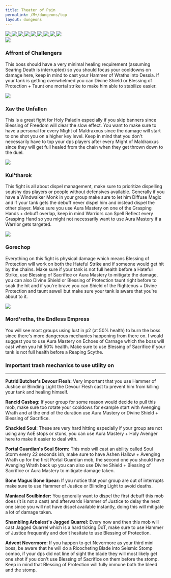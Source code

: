 ```yaml
---
title: Theater of Pain
permalink: /M+/dungeons/top
layout: dungeons
---
```


<div class="author">

<a href="/M+/dungeons/dos">
    <img class="unselected-dungeon" src="/assets/img/dungeons/dos.jpg" />
</a>

<a href="/M+/dungeons/sd">
    <img class="unselected-dungeon" src="/assets/img/dungeons/sd.jpg" />
</a>

<a href="/M+/dungeons/mots">
    <img class="unselected-dungeon" src="/assets/img/dungeons/mots.jpg" />
</a>

<a href="/M+/dungeons/nw">
    <img class="unselected-dungeon" src="/assets/img/dungeons/nw.jpg" />
</a>

<a href="/M+/dungeons/hoa">
    <img class="unselected-dungeon" src="/assets/img/dungeons/hoa.jpg" />
</a>

<a href="/M+/dungeons/top">
    <img class="selected-dungeon" src="/assets/img/dungeons/top.jpg" />
</a>

<a href="/M+/dungeons/pf">
    <img class="unselected-dungeon" src="/assets/img/dungeons/pf.jpg" />
</a>

<a href="/M+/dungeons/soa">
    <img class="unselected-dungeon" src="/assets/img/dungeons/soa.jpg" />
</a>

<a href="/M+/dungeons/tazavesh">
    <img class="unselected-dungeon" src="/assets/img/dungeons/taz.jpg" />
</a>

</div>

<a>
    <img src="/assets/img/dungeons/affront.png" class="dungeon_boss"/>
</a>

### Affront of Challengers

This boss should have a very minimal healing requirement (assuming Searing Death is interrupted) so you should focus your cooldowns on damage here, keep in mind to cast your Hammer of Wraths into Dessia. If your tank is getting overwhelmed you can Divine Shield or Blessing of Protection + Taunt one mortal strike to make him able to stabilize easier.

<a>
    <img src="/assets/img/dungeons/xav.png" class="dungeon_boss"/>
</a>

### Xav the Unfallen

This is a great fight for Holy Paladin especially if you skip banners since Blessing of Freedom will clear the slow effect. You want to make sure to have a personal for every Might of Maldraxxus since the damage will start to one shot you on a higher key level. Keep in mind that you don't necessarily have to top your dps players after every Might of Maldraxxus since they will get full healed from the chain when they get thrown down to the duel.

<a>
    <img src="/assets/img/dungeons/kul-tharok.png" class="dungeon_boss"/>
</a>

### Kul'tharok

This fight is all about dispel management, make sure to prioritize dispelling squishy dps players or people without defensives available. Generally if you have a Windwalker Monk in your group make sure to let him Diffuse Magic and if your tank gets the debuff never dispel him and instead dispel the other player. Make sure you use Aura Mastery on one of the Grasping Hands + debuff overlap, keep in mind Warriors can Spell Reflect every Grasping Hand so you might not necessarily want to use Aura Mastery if a Warrior gets targeted.

<a>
    <img src="/assets/img/dungeons/gorechop.png" class="dungeon_boss"/>
</a>

### Gorechop

Everything on this fight is physical damage which means Blessing of Protection will work on both the Hateful Strike and if someone would get hit by the chains. Make sure if your tank is not full health before a Hateful Strike, use Blessing of Sacrifice or Aura Mastery to mitigate the damage, you can also Divine Shield or Blessing of Protection taunt right before to soak the hit and if you're brave you can Shield of the Righteous + Divine Protection and taunt aswell but make sure your tank is aware that you're about to it.

<a>
    <img src="/assets/img/dungeons/mordretha.png" class="dungeon_boss"/>
</a>

### Mord'retha, the Endless Empress 

You will see most groups using lust in p2 (at 50% health) to burn the boss since there's more dangerous mechanics happening from there on. I would suggest you to use Aura Mastery on Echoes of Carnage which the boss will cast when you hit 50% health. Make sure to use Blessing of Sacrifice if your tank is not full health before a Reaping Scythe.

### Important trash mechanics to use utility on

---
**Putrid Butcher's Devour Flesh:** Very important that you use Hammer of Justice or Blinding Light the Devour Flesh cast to prevent him from killing your tank and healing himself.

**Rancid Gasbag:** If your group for some reason would decide to pull this mob, make sure too rotate your cooldows for example start with Avenging Wrath and at the end of the duration use Aura Mastery or Divine Shield + Blessing of Sacrifice.

**Shackled Soul:** These are very hard hitting especially if your group are not using any AoE stops or stuns, you can use Aura Mastery + Holy Avenger here to make it easier to deal with.

**Portal Guardian's Soul Storm:** This mob will cast an ability called Soul Storm every 22 seconds ish, make sure to have Ashen Hallow + Avenging Wrath up for the first Portal Guardian mob, the second one you should have Avenging Wrath back up you can also use Divine Shield + Blessing of Sacrifice or Aura Mastery to mitigate damage taken.

**Bone Magus Bone Spear:** If you notice that your group are out of interrupts make sure to use Hammer of Justice or Blinding Light to avoid deaths.

**Maniacal Soulbinder:** You generally want to dispel the first debuff this mob does (it is not a cast) and afterwards Hammer of Justice to delay the next one since you will not have dispel available instantly, doing this will mitigate a lot of damage taken.

**Shambling Arbalest's Jagged Quarrel:** Every now and then this mob will cast Jagged Quarrel which is a hard ticking DoT, make sure to use Hammer of Justice frequently and don't hesitate to use Blessing of Protection.

**Advent Nevermore:** If you happen to get Nevermore as your third mini boss, be aware that he will do a Ricocheting Blade into Seismic Stomp combo, if your dps did not line of sight the blade they will most likely get one shot if you don't use Blessing of Sacrifice on them before the stomp. Keep in mind that Blessing of Protection will fully immune both the bleed and the stomp.
